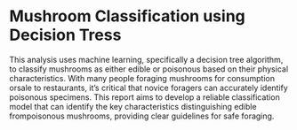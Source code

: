 # Mushroom Classification using Decision Tress
This analysis uses machine learning, specifically a decision tree algorithm, to classify mushrooms as either edible or poisonous based on their physical characteristics. With many people foraging mushrooms for consumption orsale to restaurants, it’s critical that novice foragers can accurately identify poisonous specimens. This report aims to develop a reliable classification model that can identify the key characteristics distinguishing edible frompoisonous mushrooms, providing clear guidelines for safe foraging.
